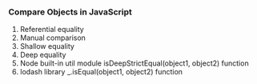 ### Compare Objects in JavaScript

1. Referential equality
2. Manual comparison
3. Shallow equality
4. Deep equality
5. Node built-in util module isDeepStrictEqual(object1, object2) function
6. lodash library \_.isEqual(object1, object2) function

